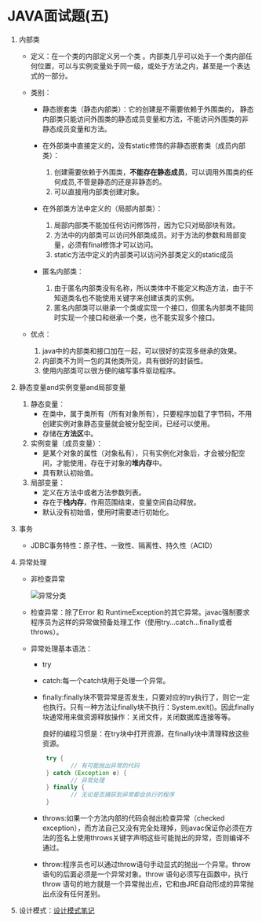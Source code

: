 JAVA面试题(五)
===

1. 内部类

   - 定义：在一个类的内部定义另一个类 。内部类几乎可以处于一个类内部任何位置，可以与实例变量处于同一级，或处于方法之内，甚至是一个表达式的一部分。

   - 类别：

     - 静态嵌套类（静态内部类）：它的创建是不需要依赖于外围类的， 静态内部类只能访问外围类的静态成员变量和方法，不能访问外围类的非静态成员变量和方法。
     - 在外部类中直接定义的，没有static修饰的非静态嵌套类（成员内部类）：
       1. 创建需要依赖于外围类，**不能存在静态成员**，可以调用外围类的任何成员,不管是静态的还是非静态的。
       2. 可以直接用内部类创建对象。

     - 在外部类方法中定义的（局部内部类）：
       1. 局部内部类不能加任何访问修饰符，因为它只对局部块有效。
       2. 方法中的内部类可以访问外部类成员。对于方法的参数和局部变量，必须有final修饰才可以访问。
       3. static方法中定义的内部类可以访问外部类定义的static成员
     - 匿名内部类：
       1. 由于匿名内部类没有名称，所以类体中不能定义构造方法，由于不知道类名也不能使用关键字来创建该类的实例。
       2. 匿名内部类可以继承一个类或实现一个接口，但匿名内部类不能同时实现一个接口和继承一个类，也不能实现多个接口。

   - 优点：

     1. java中的内部类和接口加在一起，可以很好的实现多继承的效果。
     2.  内部类不为同一包的其他类所见，具有很好的封装性。
     3. 使用内部类可以很方便的编写事件驱动程序。

2. 静态变量and实例变量and局部变量

   1. 静态变量：
      - 在类中，属于类所有（所有对象所有），只要程序加载了字节码，不用创建实例对象静态变量就会被分配空间，已经可以使用。 
      - 存储在**方法区**中。
   2. 实例变量（成员变量）：
      - 是某个对象的属性（对象私有），只有实例化对象后，才会被分配空间，才能使用，存在于对象的**堆内存**中。 
      - 具有默认初始值。
   3. 局部变量：
      - 定义在方法中或者方法参数列表。
      - 存在于**栈内存**，作用范围结束，变量空间自动释放。
      - 默认没有初始值，使用时需要进行初始化。

3. 事务

   - JDBC事务特性：原子性、一致性、隔离性、持久性（ACID）

4. 异常处理

   - 非检查异常

     ![异常分类](http://incdn1.b0.upaiyun.com/2017/09/994bd262fec543853cd99fe680e857cc.png)

   - 检查异常：除了Error 和 RuntimeException的其它异常。javac强制要求程序员为这样的异常做预备处理工作（使用try…catch…finally或者throws）。

   - 异常处理基本语法：

     - try

     - catch:每一个catch块用于处理一个异常。

     - finally:finally块不管异常是否发生，只要对应的try执行了，则它一定也执行。只有一种方法让finally块不执行：System.exit()。因此finally块通常用来做资源释放操作：关闭文件，关闭数据库连接等等。

       良好的编程习惯是：在try块中打开资源，在finally块中清理释放这些资源。

       ```java
        try {
               // 有可能抛出异常的代码
        } catch (Exception e) {
               // 异常处理
        } finally {
               // 无论是否捕获到异常都会执行的程序
        }
       ```

       

     - throws:如果一个方法内部的代码会抛出检查异常（checked exception），而方法自己又没有完全处理掉，则javac保证你必须在方法的签名上使用throws关键字声明这些可能抛出的异常，否则编译不通过。

     - throw:程序员也可以通过throw语句手动显式的抛出一个异常。throw语句的后面必须是一个异常对象。throw 语句必须写在函数中，执行throw 语句的地方就是一个异常抛出点，它和由JRE自动形成的异常抛出点没有任何差别。

5. 设计模式：[设计模式笔记](https://github.com/Yauleisim/Note/tree/master/%E8%AE%BE%E8%AE%A1%E6%A8%A1%E5%BC%8F)